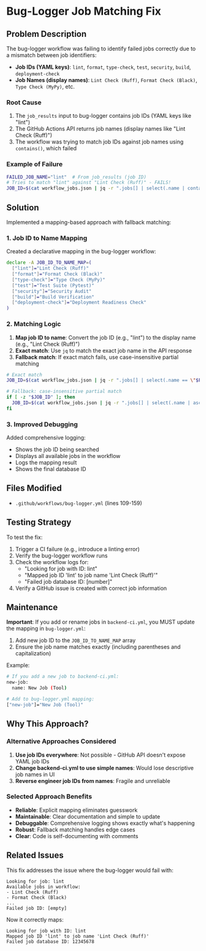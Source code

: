 # Bug-Logger Job Matching Fix

## Problem Description

The bug-logger workflow was failing to identify failed jobs correctly due to a mismatch between job identifiers:

- **Job IDs (YAML keys)**: `lint`, `format`, `type-check`, `test`, `security`, `build`, `deployment-check`
- **Job Names (display names)**: `Lint Check (Ruff)`, `Format Check (Black)`, `Type Check (MyPy)`, etc.

### Root Cause

1. The `job_results` input to bug-logger contains job IDs (YAML keys like "lint")
2. The GitHub Actions API returns job names (display names like "Lint Check (Ruff)")
3. The workflow was trying to match job IDs against job names using `contains()`, which failed

### Example of Failure

```bash
FAILED_JOB_NAME="lint"  # From job_results (job ID)
# Tries to match "lint" against "Lint Check (Ruff)" - FAILS!
JOB_ID=$(cat workflow_jobs.json | jq -r ".jobs[] | select(.name | contains(\"$FAILED_JOB_NAME\")) | .databaseId")
```

## Solution

Implemented a mapping-based approach with fallback matching:

### 1. Job ID to Name Mapping

Created a declarative mapping in the bug-logger workflow:

```bash
declare -A JOB_ID_TO_NAME_MAP=(
  ["lint"]="Lint Check (Ruff)"
  ["format"]="Format Check (Black)"
  ["type-check"]="Type Check (MyPy)"
  ["test"]="Test Suite (Pytest)"
  ["security"]="Security Audit"
  ["build"]="Build Verification"
  ["deployment-check"]="Deployment Readiness Check"
)
```

### 2. Matching Logic

1. **Map job ID to name**: Convert the job ID (e.g., "lint") to the display name (e.g., "Lint Check (Ruff)")
2. **Exact match**: Use `jq` to match the exact job name in the API response
3. **Fallback match**: If exact match fails, use case-insensitive partial matching

```bash
# Exact match
JOB_ID=$(cat workflow_jobs.json | jq -r ".jobs[] | select(.name == \"$FAILED_JOB_NAME\") | .databaseId")

# Fallback: case-insensitive partial match
if [ -z "$JOB_ID" ]; then
  JOB_ID=$(cat workflow_jobs.json | jq -r ".jobs[] | select(.name | ascii_downcase | contains(\"$FAILED_JOB_ID\" | ascii_downcase)) | .databaseId")
fi
```

### 3. Improved Debugging

Added comprehensive logging:
- Shows the job ID being searched
- Displays all available jobs in the workflow
- Logs the mapping result
- Shows the final database ID

## Files Modified

- `.github/workflows/bug-logger.yml` (lines 109-159)

## Testing Strategy

To test the fix:

1. Trigger a CI failure (e.g., introduce a linting error)
2. Verify the bug-logger workflow runs
3. Check the workflow logs for:
   - "Looking for job with ID: lint"
   - "Mapped job ID 'lint' to job name 'Lint Check (Ruff)'"
   - "Failed job database ID: [number]"
4. Verify a GitHub issue is created with correct job information

## Maintenance

**Important**: If you add or rename jobs in `backend-ci.yml`, you MUST update the mapping in `bug-logger.yml`:

1. Add new job ID to the `JOB_ID_TO_NAME_MAP` array
2. Ensure the job name matches exactly (including parentheses and capitalization)

Example:
```bash
# If you add a new job to backend-ci.yml:
new-job:
  name: New Job (Tool)

# Add to bug-logger.yml mapping:
["new-job"]="New Job (Tool)"
```

## Why This Approach?

### Alternative Approaches Considered

1. **Use job IDs everywhere**: Not possible - GitHub API doesn't expose YAML job IDs
2. **Change backend-ci.yml to use simple names**: Would lose descriptive job names in UI
3. **Reverse engineer job IDs from names**: Fragile and unreliable

### Selected Approach Benefits

- **Reliable**: Explicit mapping eliminates guesswork
- **Maintainable**: Clear documentation and simple to update
- **Debuggable**: Comprehensive logging shows exactly what's happening
- **Robust**: Fallback matching handles edge cases
- **Clear**: Code is self-documenting with comments

## Related Issues

This fix addresses the issue where the bug-logger would fail with:
```
Looking for job: lint
Available jobs in workflow:
- Lint Check (Ruff)
- Format Check (Black)
...
Failed job ID: [empty]
```

Now it correctly maps:
```
Looking for job with ID: lint
Mapped job ID 'lint' to job name 'Lint Check (Ruff)'
Failed job database ID: 12345678
```
